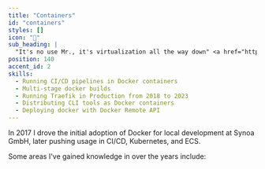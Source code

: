 ```yaml
---
title: "Containers"
id: "containers"
styles: []
icon: "🐳"
sub_heading: |
  "It's no use Mr., it's virtualization all the way down" <a href="https://en.wikipedia.org/wiki/Turtles_all_the_way_down">🐢</a>
position: 140
accent_id: 2
skills:
  - Running CI/CD pipelines in Docker containers
  - Multi-stage docker builds
  - Running Traefik in Production from 2018 to 2023
  - Distributing CLI tools as Docker containers
  - Deploying docker with Docker Remote API
---
```


In 2017 I drove the initial adoption of Docker for local development at Synoa GmbH, later pushing usage in CI/CD, Kubernetes, and ECS.

Some areas I've gained knowledge in over the years include:
